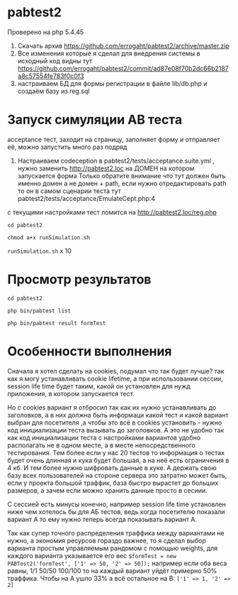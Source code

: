 # pabtest2

Проверено на php 5.4.45

1. Скачать архив https://github.com/errogaht/pabtest2/archive/master.zip
2. Все изменения которые я сделал для внедрения системы в исходный код видны тут https://github.com/errogaht/pabtest2/commit/ad87e08f70b2dc66b2187a8c57554fe783f0c0f3
3. настраиваем БД для формы регистрации в файле lib/db.php и создаём базу из reg.sql

# Запуск симуляции AB теста

acceptance тест, заходит на страницу, заполняет форму и отправляет её, можно запустить много раз подряд

1. Настраиваем codeception в pabtest2/tests/acceptance.suite.yml , нужно заменить http://pabtest2.loc на ДОМЕН на котором запускается форма
Только обратите внимание что тут должен быть именно домен а не домен + path, если нужно отредактировать path то он в самом сценарии теста тут pabtest2/tests/acceptance/EmulateCept.php:4

с текущими настройками тест ломится на http://pabtest2.loc/reg.php

`cd pabtest2`

`chmod a+x runSimulation.sh`

`runSimulation.sh` x 10

# Просмотр результатов

`cd pabtest2`

`php bin/pabtest list`

`php bin/pabtest result formTest`

# Особенности выполнения

Сначала я хотел сделать на cookies, подумал что так будет лучше? так как я могу устанавливать cookie lifetime, а
при использовании сессии, session life time будет таким, какой он установлен для нужд приложения, в котором запускается тест.

Но с cookies вариант я отбросил так как их нужно устанавливать до заголовков, а в них должна быть информаци какой тест и какой вариант выбран для посетителя
,а чтобы это всё в cookies установить - нужно код инициализации теста вызывать до заголовков. А это не удобно так как код инициализации теста с настройками вариантов
удобно располагать не в одном месте, а в месте непосредственного тестирования. Тем более если у нас 20 тестов то информация о тестах будет очень длинная
и кука будет большая, а на неё есть ограничения в 4 кб. И тем более нужно шифровать данные в куке. А держать свою базу всех пользователей на стороне сервера это затратно может быть,
если у проекта большой траффик, база быстро вырастет до больших размеров, а зачем если можно хранить данные просто в сесиии.

С сессией есть минусы конечно, например session life time установлен ниже чем хотелось бы для АБ тестов, ведь когда посетителю показали вариант A
то ему нужно теперь всегда показывать вариант A.

Так как супер точного распределения траффика между вариантами не нужно, а экономия ресурсов гораздо важнее, то я сделал выбор варианта
простым управляемым рандомом с помощью weights, для каждого варианта указывается его вес `$formTest = new PABTest2('formTest', ['1' => 50, '2' => 50]);`
например если оба веса равны, 1/1 50/50 100/100 то на каждый вариант уйдёт примерно 50% траффика. Чтобы на A ушло 33% а всё остальное на B: `['1' => 1, '2' => 2]`
